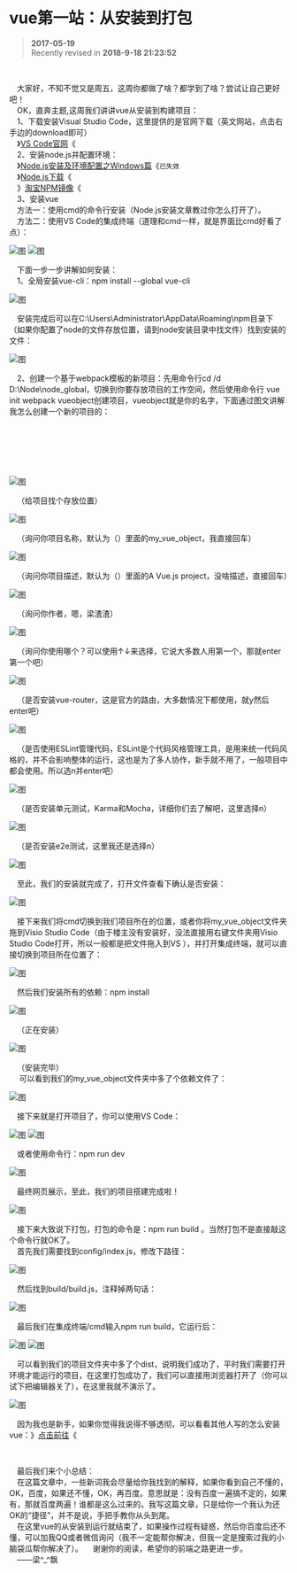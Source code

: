 # vue第一站：从安装到打包
>  **2017-05-19**  
> Recently revised in **2018-9-18 21:23:52**

<br>

&emsp;大家好，不知不觉又是周五，这周你都做了啥？都学到了啥？尝试让自己更好吧！  
&emsp;OK，直奔主题,这周我们讲讲vue从安装到构建项目：  
&emsp;1、下载安装Visual Studio Code，这里提供的是官网下载（英文网站，点击右手边的download即可）  
&emsp;》[VS Code官网](https://code.visualstudio.com/)《  
&emsp;2、安装node.js并配置环境：  
&emsp;》[Node.js安装及环境配置之Windows篇](http://www.cnblogs.com/yzadd/p/6547668.html)《`已失效`  
&emsp;》[Node.js下载](http://nodejs.cn/download/)《  
&emsp;》[淘宝NPM镜像](https://npm.taobao.org/)《  
&emsp;3、安装vue  
&emsp;方法一：使用cmd的命令行安装（Node.js安装文章教过你怎么打开了）。  
&emsp;方法二：使用VS Code的集成终端（道理和cmd一样，就是界面比cmd好看了点）：  

![图](./resource/10-1.png)
![图](./resource/10-2.png)

&emsp;下面一步一步讲解如何安装：  
&emsp;1、全局安装vue-cli：npm install --global vue-cli  

![图](./resource/10-3.png)

&emsp;安装完成后可以在C:\Users\Administrator\AppData\Roaming\npm目录下（如果你配置了node的文件存放位置，请到node安装目录中找文件）找到安装的文件：  

![图](./resource/10-4.png)

&emsp;2、创建一个基于webpack模板的新项目：先用命令行cd /d D:\Node\node_global，切换到你要存放项目的工作空间，然后使用命令行 vue init webpack vueobject创建项目，vueobject就是你的名字，下面通过图文讲解我怎么创建一个新的项目的：  

<br>

&emsp;
&emsp;

<br>

![图](./resource/10-5.png)

&emsp;（给项目找个存放位置）  

![图](./resource/10-6.png)

&emsp;（询问你项目名称，默认为（）里面的my_vue_object，我直接回车）  

![图](./resource/10-7.png)

&emsp;（询问你项目描述，默认为（）里面的A Vue.js project，没啥描述，直接回车）  

![图](./resource/10-8.png)

&emsp;（询问你作者，嗯，梁渣渣）  

![图](./resource/10-9.png)

&emsp;（询问你使用哪个？可以使用↑↓来选择，它说大多数人用第一个，那就enter第一个吧）  

![图](./resource/10-10.png)

&emsp;（是否安装vue-router，这是官方的路由，大多数情况下都使用，就y然后enter吧）  

![图](./resource/10-10.png)

&emsp;（是否使用ESLint管理代码，ESLint是个代码风格管理工具，是用来统一代码风格的，并不会影响整体的运行，这也是为了多人协作，新手就不用了，一般项目中都会使用。所以选n并enter吧）  

![图](./resource/10-11.png)

&emsp;（是否安装单元测试，Karma和Mocha，详细你们去了解吧，这里选择n）  

![图](./resource/10-12.png)

&emsp;（是否安装e2e测试，这里我还是选择n）  

![图](./resource/10-13.png)

&emsp;至此，我们的安装就完成了，打开文件查看下确认是否安装：  

![图](./resource/10-14.png)

&emsp;接下来我们将cmd切换到我们项目所在的位置，或者你将my_vue_object文件夹拖到Visio Studio Code（由于楼主没有安装好，没法直接用右键文件夹用Visio Studio Code打开，所以一般都是把文件拖入到VS ），并打开集成终端，就可以直接切换到项目所在位置了：  

![图](./resource/10-15.png)

&emsp;然后我们安装所有的依赖：npm install  

![图](./resource/10-16.png)

&emsp;（正在安装）  

![图](./resource/10-17.png)

&emsp;（安装完毕）  
&emsp; 可以看到我们的my_vue_object文件夹中多了个依赖文件了：  

![图](./resource/10-18.png)

&emsp;接下来就是打开项目了，你可以使用VS Code：  

![图](./resource/10-19.png)
![图](./resource/10-20.png)

&emsp;或者使用命令行：npm run dev  

![图](./resource/10-21.png)

&emsp;最终网页展示，至此，我们的项目搭建完成啦！  

![图](./resource/10-22.png)

&emsp;接下来大致说下打包，打包的命令是：npm run build 。当然打包不是直接敲这个命令行就OK了。  
&emsp;首先我们需要找到config/index.js，修改下路径：  

![图](./resource/10-23.png)

&emsp;然后找到build/build.js，注释掉两句话：  

![图](./resource/10-24.png)

&emsp;最后我们在集成终端/cmd输入npm run build，它运行后：  

![图](./resource/10-25.png)
![图](./resource/10-26.png)

&emsp;可以看到我们的项目文件夹中多了个dist，说明我们成功了，平时我们需要打开环境才能运行的项目，在这里打包成功了，我们可以直接用浏览器打开了（你可以试下把编辑器关了），在这里我就不演示了。  

![图](./resource/10-27.png)

&emsp;因为我也是新手，如果你觉得我说得不够透彻，可以看看其他人写的怎么安装vue：》[点击前往](http://www.jianshu.com/p/2769efeaa10a)《  

<br>

&emsp;最后我们来个小总结：  
&emsp;在这篇文章中，一些新词我会尽量给你我找到的解释，如果你看到自己不懂的，OK，百度，如果还不懂，OK，再百度。意思就是：没有百度一遍搞不定的，如果有，那就百度两遍！谁都是这么过来的。我写这篇文章，只是给你一个我认为还OK的“捷径”，并不是说，手把手教你从头到尾。  
&emsp;在这里vue的从安装到运行就结束了，如果操作过程有疑惑，然后你百度后还不懂，可以加我QQ或者微信询问（我不一定能帮你解决，但我一定是搜索过我的小脑袋瓜帮你解决了）。
&emsp;谢谢你的阅读，希望你的前端之路更进一步。  
&emsp;——梁^_^飘

<br>

 